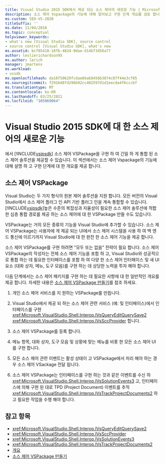 ```yaml
---
title: Visual Studio 2015 SDK에서 제공 되는 소스 제어의 새로운 기능 | Microsoft Docs
description: 소스 제어 Vspackage의 기능에 대해 알아보고 구현 단계 개요를 검토 합니다.
ms.custom: SEO-VS-2020
titleSuffix: ''
ms.date: 11/04/2016
ms.topic: conceptual
helpviewer_keywords:
- what's new [Visual Studio SDK], source control
- source control [Visual Studio SDK], what's new
ms.assetid: bcf85418-18fb-4824-9dae-d14bf3d56a77
author: leslierichardson95
ms.author: lerich
manager: jmartens
ms.workload:
- vssdk
ms.openlocfilehash: da10750629fcdae66ab8456b3074c07f44e3cf05
ms.sourcegitcommit: f2916d8fd296b92cc402597d1d1eecda4f6cccbf
ms.translationtype: MT
ms.contentlocale: ko-KR
ms.lasthandoff: 03/25/2021
ms.locfileid: "105069064"
---
```

# <a name="whats-new-in-source-control-for-the-visual-studio-2015-sdk"></a>Visual Studio 2015 SDK에 대 한 소스 제어의 새로운 기능

에서 [!INCLUDE[vsipsdk](../../extensibility/includes/vsipsdk_md.md)] 소스 제어 VSPackage을 구현 하 여 긴밀 하 게 통합 된 소스 제어 솔루션을 제공할 수 있습니다. 이 섹션에서는 소스 제어 Vspackage의 기능에 대해 설명 하 고 구현 단계에 대 한 개요를 제공 합니다.

## <a name="the-source-control-vspackage"></a>소스 제어 VSPackage

Visual Studio는 두 가지 형식의 원본 제어 솔루션을 지원 합니다. 모든 버전의 Visual Studio에서 소스 제어 플러그 인 API 기반 플러그 인을 계속 통합할 수 있습니다. [!INCLUDE[vsipsdk](../../extensibility/includes/vsipsdk_md.md)]높은 수준의 복잡성과 자율성이 필요한 소스 제어 솔루션에 적합 한 심층 통합 경로를 제공 하는 소스 제어에 대 한 VSPackage 만들 수도 있습니다.

VSPackage는 거의 모든 종류의 기능을 Visual Studio에 추가할 수 있습니다. 소스 제어 VSPackage는 사용자에 게 제공 되는 UI에서 소스 제어 시스템을 사용 하 여 백 엔드 통신에 이르기까지 Visual Studio에 대 한 완전 한 소스 제어 기능을 제공 합니다.

소스 제어 VSPackage를 구현 하려면 "모두 또는 없음" 전략이 필요 합니다. 소스 제어 VSPackage의 작성자는 전체 소스 제어 기능을 포함 하 고, Visual Studio와 성공적으로 통합 하는 데 필요한 인터페이스를 포함 하 여 다양 한 소스 제어 인터페이스 및 새 UI 요소 (대화 상자, 메뉴, 도구 모음)를 구현 하는 데 상당한 노력을 투자 해야 합니다.

다음 단계에서는 소스 제어 패키지를 구현 하는 데 필요한 사항에 대 한 일반적인 개요를 제공 합니다. 자세한 내용은 [소스 제어 VSPackage 만들기](../../extensibility/internals/creating-a-source-control-vspackage.md)를 참조 하세요.

1. 개인 소스 제어 서비스를 지 원하는 VSPackage를 만듭니다.

2. Visual Studio에서 제공 되 하는 소스 제어 관련 서비스 (예: 및 인터페이스)에서 인터페이스를 구현 <xref:Microsoft.VisualStudio.Shell.Interop.IVsQueryEditQuerySave2> <xref:Microsoft.VisualStudio.Shell.Interop.IVsSccProvider> 합니다.

3. 소스 제어 VSPackage를 등록 합니다.

4. 메뉴 항목, 대화 상자, 도구 모음 및 상황에 맞는 메뉴를 비롯 한 모든 소스 제어 UI를 구현 합니다.

5. 모든 소스 제어 관련 이벤트는 활성 상태이 고 VSPackage에서 처리 해야 하는 경우 소스 제어 VSackage 전달 됩니다.

6. 소스 제어 VSPackage는 인터페이스를 구현 하는 것과 같은 이벤트를 수신 하 <xref:Microsoft.VisualStudio.Shell.Interop.IVsSolutionEvents3> 고, 인터페이스에 의해 구현 된 대로 TPD (Project Document) 이벤트를 추적 <xref:Microsoft.VisualStudio.Shell.Interop.IVsTrackProjectDocuments2> 하 고 필요한 작업을 수행 해야 합니다.

## <a name="see-also"></a>참고 항목

- <xref:Microsoft.VisualStudio.Shell.Interop.IVsQueryEditQuerySave2>
- <xref:Microsoft.VisualStudio.Shell.Interop.IVsSccProvider>
- <xref:Microsoft.VisualStudio.Shell.Interop.IVsSolutionEvents3>
- <xref:Microsoft.VisualStudio.Shell.Interop.IVsTrackProjectDocuments2>
- [개요](../../extensibility/internals/source-control-integration-overview.md)
- [소스 제어 VSPackage 만들기](../../extensibility/internals/creating-a-source-control-vspackage.md)
